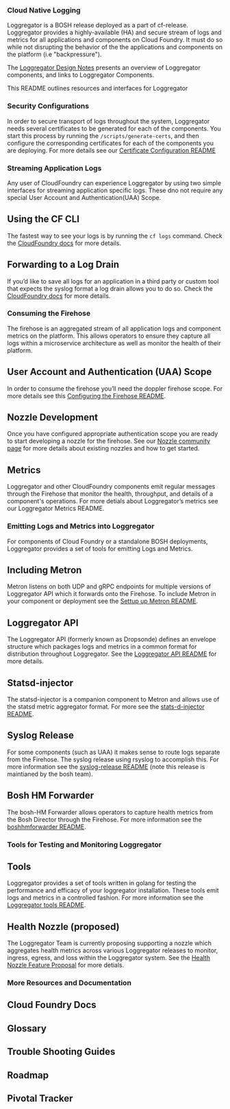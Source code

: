 ### Cloud Native Logging 

Loggregator is a BOSH release deployed as a part of cf-release. Loggregator provides a highly-available (HA) and secure stream of logs and metrics for all applications and components on Cloud Foundry. It must do so while not disrupting the behavior of the the applications and components on the platform (i.e "backpressure").

The [Loggregator Design Notes]() presents an overview of Loggregator components, and links to Loggregator Components.

This README outlines resources and interfaces for Loggregator 

### Security Configurations
In order to secure transport of logs throughout the system, Loggregator needs several certificates to be generated for each of the components. You start this process by running the `/scripts/generate-certs`, and then configure the corresponding certificates for each of the components you are deploying. For more details see our [Certificate Configuration README]()

### Streaming Application Logs

Any user of CloudFoundry can experience Loggregator by using two simple interfaces for streaming application specific logs. These dno not require any special User Account and Authentication(UAA) Scope. 

## Using the CF CLI 
The fastest way to see your logs is by running the `cf logs` command. Check the [CloudFoundry docs]() for more details. 

## Forwarding to a Log Drain
If you’d like to save all logs for an application in a third party or custom tool that expects the syslog format a log drain allows you to do so. Check the [CloudFoundry docs]() for more details. 

### Consuming the Firehose

The firehose is an aggregated stream of all application logs and component metrics on the platform. This allows operators to ensure they capture all logs within a microservice architecture as well as monitor the health of their platform. 

## User Account and Authentication (UAA) Scope
In order to consume the firehose you’ll need the doppler firehose scope. For more details see this [Configuring the Firehose README]().

## Nozzle Development
Once you have configured appropriate authentication scope you are ready to start developing a nozzle for the firehose. See our [Nozzle community page]() for more details about existing nozzles and how to get started. 

## Metrics
Loggregator and other CloudFoundry components emit regular messages through the Firehose that monitor the health, throughput, and details of a component's operations. For more detials about Loggregator’s metrics see our Loggregator Metrics README.

### Emitting Logs and Metrics into Loggregator
For components of Cloud Foundry or a standalone BOSH deployments, Loggregator provides a set of tools for emitting Logs and Metrics. 

## Including Metron 
Metron listens on both UDP and gRPC endpoints for multiple versions of Loggregator API which it forwards onto the Firehose. To include Metron in your component or deployment see the [Settup up Metron README](). 

## Loggregator API
The Loggregator API (formerly known as Dropsonde) defines an envelope structure which packages logs and metrics in a common format for distribution throughout Loggregator. See the [Loggregator API README]() for more details. 

## Statsd-injector
The statsd-injector is a companion component to Metron and allows use of the statsd metric aggregator format. For more see the [stats-d-injector README]().

## Syslog Release
For some components (such as UAA) it makes sense to route logs separate from the Firehose. The syslog release using rsyslog to accomplish this. For more information see the [syslog-release README]() (note this release is maintianed by the bosh team).

## Bosh HM Forwarder
The bosh-HM Forwarder allows operators to capture health metrics from the Bosh Director through the Firehose. For more information see the [boshhmforwarder README](). 

### Tools for Testing and Monitoring Loggregator
## Tools
Loggregator provides a set of tools written in golang for testing the performance and efficacy of your loggregator installation. These tools emit logs and metrics in a controlled fashion. For more information see the [Loggregator tools README](). 

## Health Nozzle (proposed)
The Loggregator Team is currently proposing supporting a nozzle which aggregates health metrics across various Loggregator releases to monitor, ingress, egress, and loss within the Loggregator system. See the [Health Nozzle Feature Proposal]() for more detials. 

### More Resources and Documentation
## Cloud Foundry Docs
## Glossary
## Trouble Shooting Guides
## Roadmap
## Pivotal Tracker
